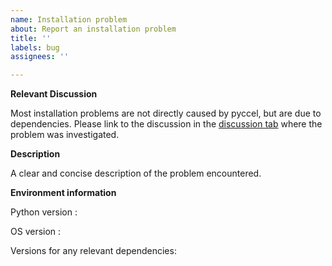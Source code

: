 ```yaml
---
name: Installation problem
about: Report an installation problem
title: ''
labels: bug
assignees: ''

---
```


**Relevant Discussion**

Most installation problems are not directly caused by pyccel, but are due to dependencies. Please link to the discussion in the [discussion tab](https://github.com/pyccel/pyccel/discussions/categories/q-a) where the problem was investigated.

**Description**

A clear and concise description of the problem encountered.

**Environment information**

Python version :

OS version :

Versions for any relevant dependencies:
